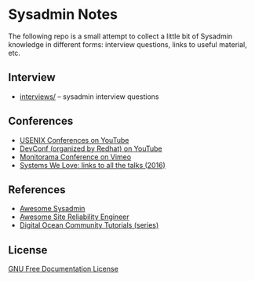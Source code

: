 # Sysadmin Notes

The following repo is a small attempt to collect a little bit of Sysadmin knowledge in different forms: interview questions, links to useful material, etc.

## Interview

- [interviews/](interviews/) – sysadmin interview questions

## Conferences

- [USENIX Conferences on YouTube](https://www.youtube.com/user/USENIXAssociation/featured)
- [DevConf (organized by Redhat) on YouTube](https://www.youtube.com/channel/UCmYAQDZIQGm_kPvemBc_qwg)
- [Monitorama Conference on Vimeo](https://vimeo.com/monitorama)
- [Systems We Love: links to all the talks (2016)](https://blog.bradfieldcs.com/all-the-talks-from-systems-we-love-debcd9cffca)

## References

- [Awesome Sysadmin](https://github.com/kahun/awesome-sysadmin)
- [Awesome Site Reliability Engineer](https://github.com/dastergon/awesome-sre)
- [Digital Ocean Community Tutorials (series)](https://www.digitalocean.com/community/tutorials?primary_filter=series)

## License

[GNU Free Documentation License](https://www.gnu.org/licenses/fdl-1.3.html)

